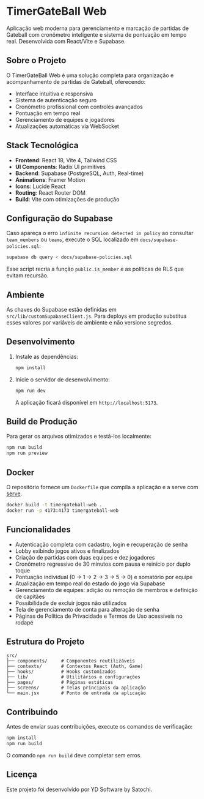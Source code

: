 # TimerGateBall Web

Aplicação web moderna para gerenciamento e marcação de partidas de Gateball com cronômetro inteligente e sistema de pontuação em tempo real. Desenvolvida com React/Vite e Supabase.

## Sobre o Projeto

O TimerGateBall Web é uma solução completa para organização e acompanhamento de partidas de Gateball, oferecendo:

- Interface intuitiva e responsiva
- Sistema de autenticação seguro
- Cronômetro profissional com controles avançados
- Pontuação em tempo real
- Gerenciamento de equipes e jogadores
- Atualizações automáticas via WebSocket

## Stack Tecnológica

- **Frontend**: React 18, Vite 4, Tailwind CSS
- **UI Components**: Radix UI primitives
- **Backend**: Supabase (PostgreSQL, Auth, Real-time)
- **Animations**: Framer Motion
- **Icons**: Lucide React
- **Routing**: React Router DOM
- **Build**: Vite com otimizações de produção

## Configuração do Supabase

Caso apareça o erro `infinite recursion detected in policy` ao consultar `team_members` ou `teams`, execute o SQL localizado em `docs/supabase-policies.sql`:

```bash
supabase db query < docs/supabase-policies.sql
```

Esse script recria a função `public.is_member` e as políticas de RLS que evitam recursão.

## Ambiente

As chaves do Supabase estão definidas em `src/lib/customSupabaseClient.js`. Para deploys em produção substitua esses valores por variáveis de ambiente e não versione segredos.

## Desenvolvimento

1. Instale as dependências:
   ```bash
   npm install
   ```

2. Inicie o servidor de desenvolvimento:
   ```bash
   npm run dev
   ```
   A aplicação ficará disponível em `http://localhost:5173`.

## Build de Produção

Para gerar os arquivos otimizados e testá-los localmente:

```bash
npm run build
npm run preview
```

## Docker

O repositório fornece um `Dockerfile` que compila a aplicação e a serve com [serve](https://www.npmjs.com/package/serve).

```bash
docker build -t timergateball-web .
docker run -p 4173:4173 timergateball-web
```

## Funcionalidades

- Autenticação completa com cadastro, login e recuperação de senha
- Lobby exibindo jogos ativos e finalizados
- Criação de partidas com duas equipes e dez jogadores
- Cronômetro regressivo de 30 minutos com pausa e reinício por duplo toque
- Pontuação individual (0 → 1 → 2 → 3 → 5 → 0) e somatório por equipe
- Atualização em tempo real do estado do jogo via Supabase
- Gerenciamento de equipes: adição ou remoção de membros e definição de capitães
- Possibilidade de excluir jogos não utilizados
- Tela de gerenciamento de conta para alteração de senha
- Páginas de Política de Privacidade e Termos de Uso acessíveis no rodapé

## Estrutura do Projeto

```
src/
├── components/     # Componentes reutilizáveis
├── contexts/       # Contextos React (Auth, Game)
├── hooks/          # Hooks customizados
├── lib/            # Utilitários e configurações
├── pages/          # Páginas estáticas
├── screens/        # Telas principais da aplicação
└── main.jsx        # Ponto de entrada da aplicação
```

## Contribuindo

Antes de enviar suas contribuições, execute os comandos de verificação:

```bash
npm install
npm run build
```

O comando `npm run build` deve completar sem erros.

## Licença

Este projeto foi desenvolvido por YD Software by Satochi.